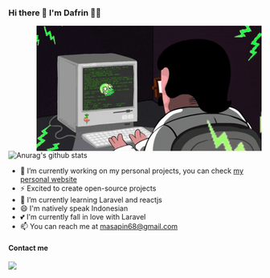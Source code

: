 ### Hi there 👋 I'm Dafrin 👨‍💻

<img align="right" height="250" alt="GIF" src="https://github.com/destroylord/form-login/blob/master/dist/img/pacote-fullstack-danki-code.gif" />

![Anurag's github stats](https://github-readme-stats.vercel.app/api?username=destroylord&show_icons=true&theme=dracula)


- 🔭 I’m currently working on my personal projects, you can check <a href="https://dafrinmaulana.xyz/">my personal website</a>
- ⚡ Excited to create open-source projects
- 🌱 I’m currently learning Laravel and reactjs
- 😄 I'm natively speak Indonesian
- 💕 I'm currently fall in love with Laravel
- 📫 You can reach me at masapin68@gmail.com


#### Contact me
  <a href="https://www.facebook.com/dafrin.maulana.98/">
    <img src="https://img.shields.io/badge/Facebook-1877F2?style=for-the-badge&logo=facebook&logoColor=white" />
  </a>
